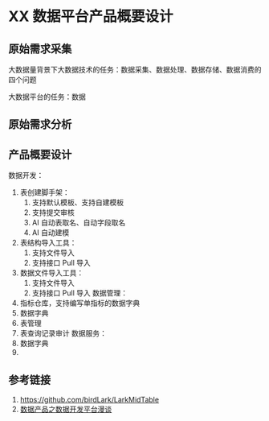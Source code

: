 # XX 数据平台产品概要设计


## 原始需求采集

大数据量背景下大数据技术的任务：数据采集、数据处理、数据存储、数据消费的四个问题

大数据平台的任务：数据

## 原始需求分析



## 产品概要设计



数据开发：
1. 表创建脚手架：
	1. 支持默认模板、支持自建模板
	2. 支持提交审核
	3. AI 自动表取名、自动字段取名
	4. AI 自动建模
2. 表结构导入工具：
	1. 支持文件导入
	2. 支持接口 Pull 导入
3. 数据文件导入工具：
	1. 支持文件导入
	2. 支持接口 Pull 导入
数据管理：
1. 指标仓库，支持编写单指标的数据字典
2. 数据字典
3. 表管理
4. 表查询记录审计
数据服务：
1. 数据字典
2. 



## 参考链接
1. https://github.com/birdLark/LarkMidTable
2. [数据产品之数据开发平台漫谈](work/methodology/Data-Engineering/Data-Product/数据产品之数据开发平台漫谈.md)